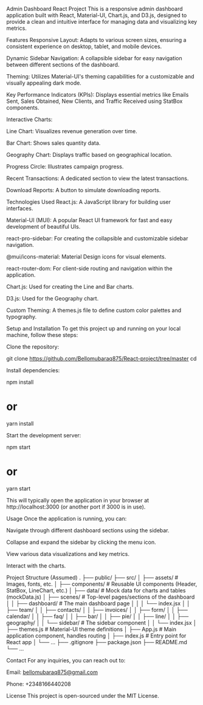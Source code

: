 Admin Dashboard React Project
This is a responsive admin dashboard application built with React, Material-UI, Chart.js, and D3.js, designed to provide a clean and intuitive interface for managing data and visualizing key metrics.

Features
Responsive Layout: Adapts to various screen sizes, ensuring a consistent experience on desktop, tablet, and mobile devices.

Dynamic Sidebar Navigation: A collapsible sidebar for easy navigation between different sections of the dashboard.

Theming: Utilizes Material-UI's theming capabilities for a customizable and visually appealing dark mode.

Key Performance Indicators (KPIs): Displays essential metrics like Emails Sent, Sales Obtained, New Clients, and Traffic Received using StatBox components.

Interactive Charts:

Line Chart: Visualizes revenue generation over time.

Bar Chart: Shows sales quantity data.

Geography Chart: Displays traffic based on geographical location.

Progress Circle: Illustrates campaign progress.

Recent Transactions: A dedicated section to view the latest transactions.

Download Reports: A button to simulate downloading reports.

Technologies Used
React.js: A JavaScript library for building user interfaces.

Material-UI (MUI): A popular React UI framework for fast and easy development of beautiful UIs.

react-pro-sidebar: For creating the collapsible and customizable sidebar navigation.

@mui/icons-material: Material Design icons for visual elements.

react-router-dom: For client-side routing and navigation within the application.

Chart.js: Used for creating the Line and Bar charts.

D3.js: Used for the Geography chart.

Custom Theming: A themes.js file to define custom color palettes and typography.

Setup and Installation
To get this project up and running on your local machine, follow these steps:

Clone the repository:

git clone <https://github.com/Bellomubaraq875/React-project/tree/master>
cd <new dashboard>

Install dependencies:

npm install
# or
yarn install

Start the development server:

npm start
# or
yarn start

This will typically open the application in your browser at http://localhost:3000 (or another port if 3000 is in use).

Usage
Once the application is running, you can:

Navigate through different dashboard sections using the sidebar.

Collapse and expand the sidebar by clicking the menu icon.

View various data visualizations and key metrics.

Interact with the charts.

Project Structure (Assumed)
.
├── public/
├── src/
│   ├── assets/             # Images, fonts, etc.
│   ├── components/         # Reusable UI components (Header, StatBox, LineChart, etc.)
│   ├── data/               # Mock data for charts and tables (mockData.js)
│   ├── scenes/             # Top-level pages/sections of the dashboard
│   │   ├── dashboard/      # The main dashboard page
│   │   │   └── index.jsx
│   │   ├── team/
│   │   ├── contacts/
│   │   ├── invoices/
│   │   ├── form/
│   │   ├── calendar/
│   │   ├── faq/
│   │   ├── bar/
│   │   ├── pie/
│   │   ├── line/
│   │   ├── geography/
│   │   └── sidebar/        # The sidebar component
│   │       └── index.jsx
│   ├── themes.js           # Material-UI theme definitions
│   ├── App.js              # Main application component, handles routing
│   ├── index.js            # Entry point for React app
│   └── ...
├── .gitignore
├── package.json
├── README.md
└── ...

Contact
For any inquiries, you can reach out to:

Email: bellomubaraq875@gmail.com

Phone: +2348166440208

License
This project is open-sourced under the MIT License.